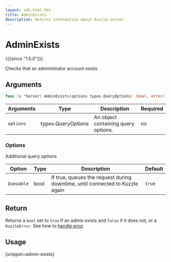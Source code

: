 ```yaml
---
layout: sdk.html.hbs
title: AdminExists
description: Returns information about Kuzzle server.
---
```


# AdminExists

{{{since "1.0.0"}}}

Checks that an administrator account exists.

## Arguments

```go
func (s *Server) AdminExists(options types.QueryOptions) (bool, error)
```

| Arguments | Type               | Description                         | Required |
| --------- | ------------------ | ----------------------------------- | -------- |
| `options` | types.QueryOptions | An object containing query options. | no       |

### **Options**

Additional query options

| Option     | Type | Description                                                                  | Default |
| ---------- | ---- | ---------------------------------------------------------------------------- | ------- |
| `Queuable` | bool | If true, queues the request during downtime, until connected to Kuzzle again | `true`  |

## Return

Returns a `bool` set to `true` if an admin exists and `false` if it does not, or a `KuzzleError`. See how to [handle error](/sdk-reference/go/1/error-handling).

## Usage

[snippet=admin-exists]
